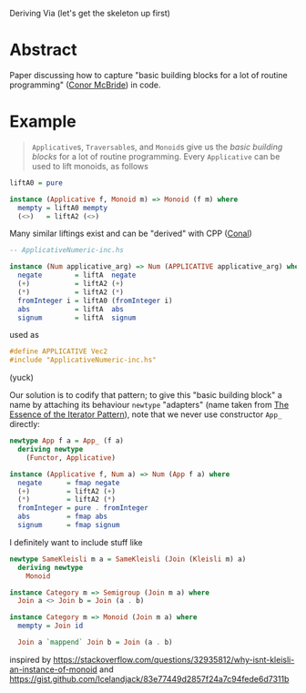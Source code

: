 Deriving Via (let's get the skeleton up first)

# Abstract

Paper discussing how to capture "basic building blocks for a lot of
routine programming" ([Conor McBride](http://strictlypositive.org/Idiom.pdf))
in code.

# Example

> `Applicative`s, `Traversable`s, and `Monoid`s give us the *basic building blocks* for a lot of routine programming. Every `Applicative` can be used to lift monoids, as follows

```haskell
liftA0 = pure

instance (Applicative f, Monoid m) => Monoid (f m) where
  mempty = liftA0 mempty
  (<>)   = liftA2 (<>)
```

Many similar liftings exist and can be "derived" with CPP
([Conal](https://hackage.haskell.org/package/applicative-numbers))

```haskell
-- ApplicativeNumeric-inc.hs

instance (Num applicative_arg) => Num (APPLICATIVE applicative_arg) where
  negate        = liftA  negate
  (+)           = liftA2 (+)
  (*)           = liftA2 (*)
  fromInteger i = liftA0 (fromInteger i)
  abs           = liftA  abs
  signum        = liftA  signum
```

used as

```haskell
#define APPLICATIVE Vec2
#include "ApplicativeNumeric-inc.hs"
```

(yuck)

Our solution is to codify that pattern; to give this "basic building block" a name by attaching its behaviour `newtype` "adapters" (name taken from [The Essence of the Iterator Pattern](https://www.cs.ox.ac.uk/jeremy.gibbons/publications/iterator.pdf)), note that we never use constructor `App_` directly:

```haskell
newtype App f a = App_ (f a)
  deriving newtype
    (Functor, Applicative)

instance (Applicative f, Num a) => Num (App f a) where
  negate      = fmap negate
  (+)         = liftA2 (+)
  (*)         = liftA2 (*)
  fromInteger = pure . fromInteger
  abs         = fmap abs
  signum      = fmap signum
```

I definitely want to include stuff like

```haskell
newtype SameKleisli m a = SameKleisli (Join (Kleisli m) a)
  deriving newtype
    Monoid

instance Category m => Semigroup (Join m a) where
  Join a <> Join b = Join (a . b)

instance Category m => Monoid (Join m a) where
  mempty = Join id

  Join a `mappend` Join b = Join (a . b)
```

inspired by https://stackoverflow.com/questions/32935812/why-isnt-kleisli-an-instance-of-monoid and https://gist.github.com/Icelandjack/83e77449d2857f24a7c94fede6d7311b
